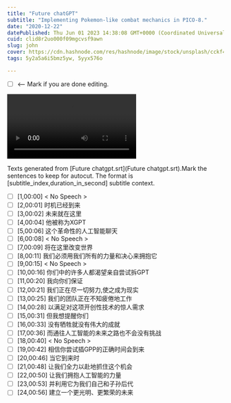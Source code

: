 ```yaml
---
title: "Future chatGPT"
subtitle: "Implementing Pokemon-like combat mechanics in PICO-8."
date: "2020-12-22"
datePublished: Thu Jun 01 2023 14:38:08 GMT+0000 (Coordinated Universal Time)
cuid: clid8r2uo000f09mgcvsf9awn
slug: john
cover: https://cdn.hashnode.com/res/hashnode/image/stock/unsplash/cckf4TsHAuw/upload/83a0bebc556b60aa97f8ee44b069c4d3.jpeg
tags: 5y2a5a6i5bmz5yw, 5yyx576o

---
```

- [ ] <-- Mark if you are done editing.

<video controls="true" allowfullscreen="true"> <source src="Future chatgpt.wav" type="video/wav"> </video>


Texts generated from [Future chatgpt.srt](Future chatgpt.srt).Mark the sentences to keep for autocut.
The format is [subtitle_index,duration_in_second] subtitle context.


- [ ] [1,00:00]   < No Speech >
- [ ] [2,00:01]   时机已经到来
- [ ] [3,00:02]   未来就在这里
- [ ] [4,00:04]   他被称为XGPT
- [ ] [5,00:06]   这个革命性的人工智能聊天
- [ ] [6,00:08]   < No Speech >
- [ ] [7,00:09]   将在这里改变世界
- [ ] [8,00:11]   我们必须用我们所有的力量和决心来拥抱它
- [ ] [9,00:15]   < No Speech >
- [ ] [10,00:16]  你们中的许多人都渴望亲自尝试拆GPT
- [ ] [11,00:20]  我向你们保证
- [ ] [12,00:21]  我们正在尽一切努力,使之成为现实
- [ ] [13,00:25]  我们的团队正在不知疲倦地工作
- [ ] [14,00:28]  以满足对这项开创性技术的惊人需求
- [ ] [15,00:31]  但我想提醒你们
- [ ] [16,00:33]  没有牺牲就没有伟大的成就
- [ ] [17,00:36]  而通往人工智能的未来之路也不会没有挑战
- [ ] [18,00:40]  < No Speech >
- [ ] [19,00:42]  相信你尝试插GPP的正确时间会到来
- [ ] [20,00:46]  当它到来时
- [ ] [21,00:48]  让我们全力以赴地抓住这个机会
- [ ] [22,00:50]  让我们拥抱人工智能的力量
- [ ] [23,00:53]  并利用它为我们自己和子孙后代
- [ ] [24,00:56]  建立一个更光明、更繁荣的未来
